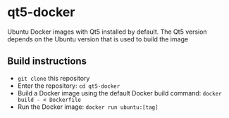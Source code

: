 # qt5-docker
Ubuntu Docker images with Qt5 installed by default.
The Qt5 version depends on the Ubuntu version that is used to build the image

## Build instructions

- `git clone` this repository
- Enter the repository: `cd qt5-docker`
- Build a Docker image using the default Docker build command: `docker build - < Dockerfile`
- Run the Docker image: `docker run ubuntu:[tag]`
